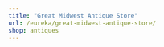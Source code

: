 ```yaml
---
title: "Great Midwest Antique Store"
url: /eureka/great-midwest-antique-store/
shop: antiques
---
```

